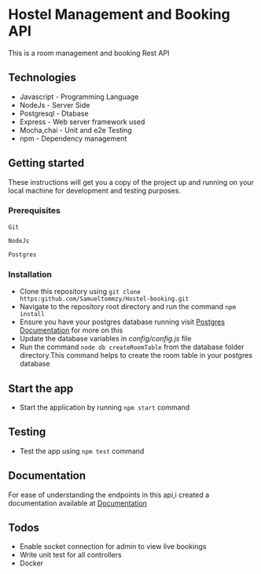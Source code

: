# Hostel Management and Booking API

This is a room management and booking Rest API

## Technologies

* Javascript - Programming Language
* NodeJs     - Server Side 
* Postgresql - Dtabase
* Express    - Web server framework used
* Mocha,chai - Unit and e2e Testing
* npm        - Dependency management

## Getting started

These instructions will get you a copy of the project up and running on your local machine for development and testing purposes.

### Prerequisites
```
Git
```

```
NodeJs
```
```
Postgres
```
### Installation

* Clone this repository using `git clone https:github.com/Samueltommzy/Hostel-booking.git`
* Navigate to the repository root directory and run the command `npm install`
* Ensure you have your postgres database running visit [Postgres Documentation](https://www.postgresql.org/docs/9.3/tutorial-install.html) for more on this
* Update the database variables in *config/config.js* file
* Run the command `node db createRoomTable` from the database folder directory.This command helps to create the room table in your postgres database

## Start the app

* Start the application by running `npm start` command

## Testing

* Test the app using `npm test` command

## Documentation

For ease of understanding the endpoints in this api,i created a documentation available at [Documentation](https://documenter.getpostman.com/view/1711361/SzYW2L7R)
 

## Todos

* Enable socket connection for admin to view live bookings
* Write unit test for all controllers
* Docker